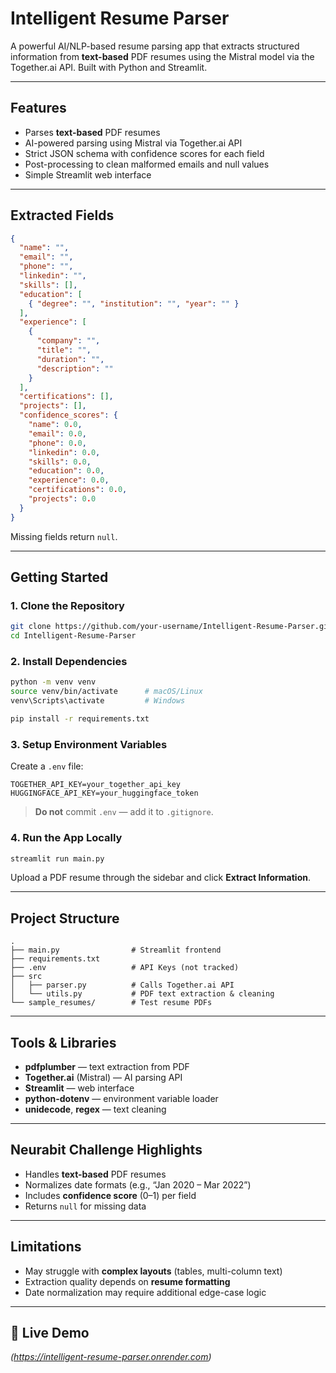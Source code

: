 # Intelligent Resume Parser

A powerful AI/NLP-based resume parsing app that extracts structured information from **text-based** PDF resumes using the Mistral model via the Together.ai API. Built with Python and Streamlit.

---

## Features

- Parses **text-based** PDF resumes  
- AI-powered parsing using Mistral via Together.ai API  
- Strict JSON schema with confidence scores for each field  
- Post-processing to clean malformed emails and null values  
- Simple Streamlit web interface  

---

## Extracted Fields

```json
{
  "name": "",
  "email": "",
  "phone": "",
  "linkedin": "",
  "skills": [],
  "education": [
    { "degree": "", "institution": "", "year": "" }
  ],
  "experience": [
    {
      "company": "",
      "title": "",
      "duration": "",
      "description": ""
    }
  ],
  "certifications": [],
  "projects": [],
  "confidence_scores": {
    "name": 0.0,
    "email": 0.0,
    "phone": 0.0,
    "linkedin": 0.0,
    "skills": 0.0,
    "education": 0.0,
    "experience": 0.0,
    "certifications": 0.0,
    "projects": 0.0
  }
}
```

Missing fields return `null`.

---

## Getting Started

### 1. Clone the Repository

```bash
git clone https://github.com/your-username/Intelligent-Resume-Parser.git
cd Intelligent-Resume-Parser
```

### 2. Install Dependencies

```bash
python -m venv venv
source venv/bin/activate      # macOS/Linux
venv\Scripts\activate         # Windows

pip install -r requirements.txt
```

### 3. Setup Environment Variables

Create a `.env` file:

```env
TOGETHER_API_KEY=your_together_api_key
HUGGINGFACE_API_KEY=your_huggingface_token
```

> **Do not** commit `.env` — add it to `.gitignore`.

### 4. Run the App Locally

```bash
streamlit run main.py
```

Upload a PDF resume through the sidebar and click **Extract Information**.

---

## Project Structure

```
.
├── main.py                # Streamlit frontend
├── requirements.txt
├── .env                   # API Keys (not tracked)
├── src
│   ├── parser.py          # Calls Together.ai API
│   └── utils.py           # PDF text extraction & cleaning
└── sample_resumes/        # Test resume PDFs
```

---

## Tools & Libraries

- **pdfplumber** — text extraction from PDF  
- **Together.ai** (Mistral) — AI parsing API  
- **Streamlit** — web interface  
- **python-dotenv** — environment variable loader  
- **unidecode**, **regex** — text cleaning  

---

## Neurabit Challenge Highlights

- Handles **text-based** PDF resumes  
- Normalizes date formats (e.g., “Jan 2020 – Mar 2022”)  
- Includes **confidence score** (0–1) per field  
- Returns `null` for missing data  

---

## Limitations

- May struggle with **complex layouts** (tables, multi-column text)  
- Extraction quality depends on **resume formatting**  
- Date normalization may require additional edge-case logic  

---

## 🔗 Live Demo

*(https://intelligent-resume-parser.onrender.com)*
